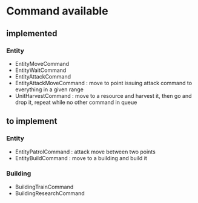 # Command available

## implemented

### Entity
- EntityMoveCommand
- EntityWaitCommand
- EntityAttackCommand
- EntityAttackMoveCommand : move to point issuing attack command to everything in a given range
- UnitHarvestCommand : move to a resource and harvest it, then go and drop it, repeat while no other command in queue

## to implement


### Entity
- EntityPatrolCommand : attack move between two points
- EntityBuildCommand : move to a building and build it

### Building
- BuildingTrainCommand
- BuildingResearchCommand
